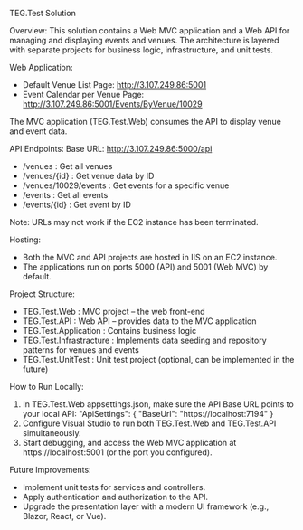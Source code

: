 TEG.Test Solution

Overview:
This solution contains a Web MVC application and a Web API for managing and displaying events and venues. 
The architecture is layered with separate projects for business logic, infrastructure, and unit tests.

Web Application:
- Default Venue List Page: http://3.107.249.86:5001
- Event Calendar per Venue Page: http://3.107.249.86:5001/Events/ByVenue/10029

The MVC application (TEG.Test.Web) consumes the API to display venue and event data.

API Endpoints:
Base URL: http://3.107.249.86:5000/api

- /venues : Get all venues
- /venues/{id} : Get venue data by ID
- /venues/10029/events : Get events for a specific venue
- /events : Get all events
- /events/{id} : Get event by ID

Note: URLs may not work if the EC2 instance has been terminated.

Hosting:
- Both the MVC and API projects are hosted in IIS on an EC2 instance.
- The applications run on ports 5000 (API) and 5001 (Web MVC) by default.

Project Structure:
- TEG.Test.Web : MVC project – the web front-end
- TEG.Test.API : Web API – provides data to the MVC application
- TEG.Test.Application : Contains business logic
- TEG.Test.Infrastracture : Implements data seeding and repository patterns for venues and events
- TEG.Test.UnitTest : Unit test project (optional, can be implemented in the future)

How to Run Locally:
1. In TEG.Test.Web appsettings.json, make sure the API Base URL points to your local API:
   "ApiSettings": {
     "BaseUrl": "https://localhost:7194"
   }
2. Configure Visual Studio to run both TEG.Test.Web and TEG.Test.API simultaneously.
3. Start debugging, and access the Web MVC application at https://localhost:5001 (or the port you configured).

Future Improvements:
- Implement unit tests for services and controllers.
- Apply authentication and authorization to the API.
- Upgrade the presentation layer with a modern UI framework (e.g., Blazor, React, or Vue).
